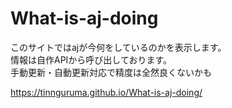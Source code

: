 # What-is-aj-doing

このサイトではajが今何をしているのかを表示します。  
情報は自作APIから呼び出しております。  
手動更新・自動更新対応で精度は全然良くないかも  

https://tinnguruma.github.io/What-is-aj-doing/

